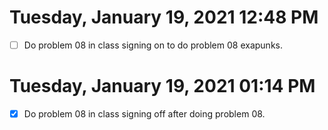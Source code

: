 # Tuesday, January 19, 2021 12:48 PM
- [ ] Do problem 08 in class
signing on to do problem 08 exapunks. 
# Tuesday, January 19, 2021 01:14 PM
- [x] Do problem 08 in class
signing off after doing problem 08. 
